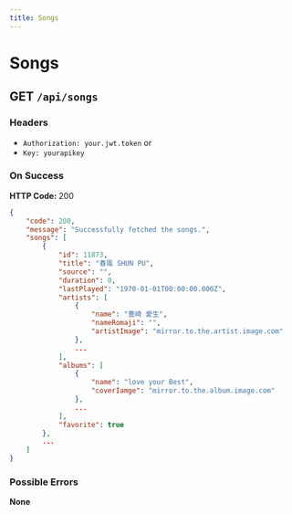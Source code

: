 ```yaml
---
title: Songs
---
```


# Songs

## GET `/api/songs`

### Headers
* `Authorization: your.jwt.token`
or
* `Key: yourapikey`

### On Success
**HTTP Code:** 200

```json
{
	"code": 200,
	"message": "Successfully fetched the songs.",
	"songs": [
		{
			"id": 11873,
			"title": "春風 SHUN PU",
			"source": "",
			"duration": 0,
			"lastPlayed": "1970-01-01T00:00:00.000Z",
			"artists": [
				{
					"name": "豊崎 愛生",
					"nameRomaji": "",
					"artistImage": "mirror.to.the.artist.image.com"
				},
				...
			],
			"albums": [
				{
					"name": "love your Best",
					"coverIamge": "mirror.to.the.album.image.com"
				},
				...
			],
			"favorite": true
		},
		...
	]
}
```

### Possible Errors

**None**

